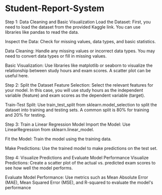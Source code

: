# Student-Report-System

Step 1: Data Cleaning and Basic Visualization Load the Dataset: First, you need to load the dataset from the provided Kaggle link. You can use libraries like pandas to read the data.

Inspect the Data: Check for missing values, data types, and basic statistics.

Data Cleaning: Handle any missing values or incorrect data types. You may need to convert data types or fill in missing values.

Basic Visualization: Use libraries like matplotlib or seaborn to visualize the relationship between study hours and exam scores. A scatter plot can be useful here.

Step 2: Split the Dataset Feature Selection: Select the relevant features for your model. In this case, you will use study hours as the independent variable (feature) and exam scores as the dependent variable (target).

Train-Test Split: Use train_test_split from sklearn.model_selection to split the dataset into training and testing sets. A common split is 80% for training and 20% for testing.

Step 3: Train a Linear Regression Model Import the Model: Use LinearRegression from sklearn.linear_model.

Fit the Model: Train the model using the training data.

Make Predictions: Use the trained model to make predictions on the test set.

Step 4: Visualize Predictions and Evaluate Model Performance Visualize Predictions: Create a scatter plot of the actual vs. predicted exam scores to see how well the model performs.

Evaluate Model Performance: Use metrics such as Mean Absolute Error (MAE), Mean Squared Error (MSE), and R-squared to evaluate the model's performance
